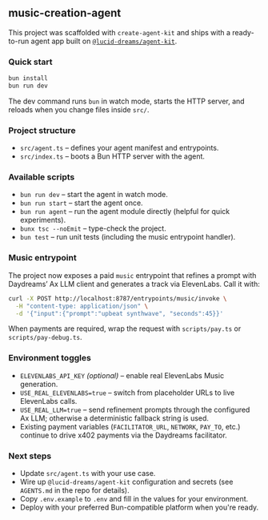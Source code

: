## music-creation-agent

This project was scaffolded with `create-agent-kit` and ships with a ready-to-run agent app built on [`@lucid-dreams/agent-kit`](https://www.npmjs.com/package/@lucid-dreams/agent-kit).

### Quick start

```sh
bun install
bun run dev
```

The dev command runs `bun` in watch mode, starts the HTTP server, and reloads when you change files inside `src/`.

### Project structure

- `src/agent.ts` – defines your agent manifest and entrypoints.
- `src/index.ts` – boots a Bun HTTP server with the agent.

### Available scripts

- `bun run dev` – start the agent in watch mode.
- `bun run start` – start the agent once.
- `bun run agent` – run the agent module directly (helpful for quick experiments).
- `bunx tsc --noEmit` – type-check the project.
- `bun test` – run unit tests (including the music entrypoint handler).

### Music entrypoint

The project now exposes a paid `music` entrypoint that refines a prompt with Daydreams’ Ax LLM client and generates a track via ElevenLabs. Call it with:

```sh
curl -X POST http://localhost:8787/entrypoints/music/invoke \
  -H "content-type: application/json" \
  -d '{"input":{"prompt":"upbeat synthwave", "seconds":45}}'
```

When payments are required, wrap the request with `scripts/pay.ts` or `scripts/pay-debug.ts`.

### Environment toggles

- `ELEVENLABS_API_KEY` *(optional)* – enable real ElevenLabs Music generation.
- `USE_REAL_ELEVENLABS=true` – switch from placeholder URLs to live ElevenLabs calls.
- `USE_REAL_LLM=true` – send refinement prompts through the configured Ax LLM; otherwise a deterministic fallback string is used.
- Existing payment variables (`FACILITATOR_URL`, `NETWORK`, `PAY_TO`, etc.) continue to drive x402 payments via the Daydreams facilitator.

### Next steps

- Update `src/agent.ts` with your use case.
- Wire up `@lucid-dreams/agent-kit` configuration and secrets (see `AGENTS.md` in the repo for details).
- Copy `.env.example` to `.env` and fill in the values for your environment.
- Deploy with your preferred Bun-compatible platform when you're ready.
